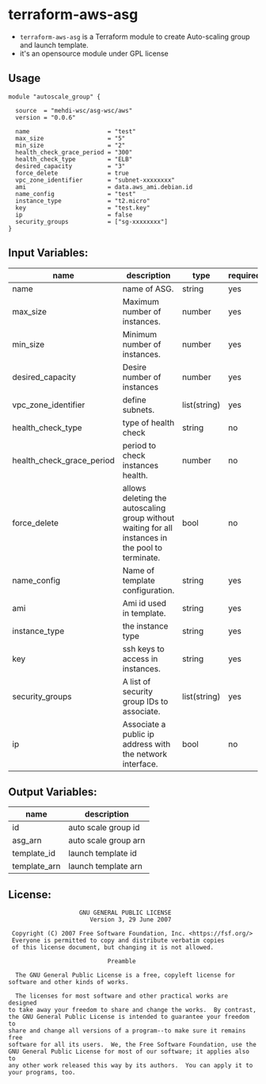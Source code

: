 # terraform-aws-asg

- ``` terraform-aws-asg ``` is a Terraform module to create Auto-scaling group and launch template.
- it's an opensource module under GPL license

## Usage
```
module "autoscale_group" {

  source  = "mehdi-wsc/asg-wsc/aws"
  version = "0.0.6"

  name                      = "test"
  max_size                  = "5"
  min_size                  = "2"
  health_check_grace_period = "300"
  health_check_type         = "ELB"
  desired_capacity          = "3"
  force_delete              = true
  vpc_zone_identifier       = "subnet-xxxxxxxx"
  ami                       = data.aws_ami.debian.id
  name_config               = "test"
  instance_type             = "t2.micro"
  key                       = "test.key"
  ip                        = false
  security_groups           = ["sg-xxxxxxxx"]
}
```

## Input Variables:

| name                      | description                                                                                       | type         | required |
|---------------------------|---------------------------------------------------------------------------------------------------|--------------|----------|
| name                      | name of ASG.                                                                                      | string       | yes      |
| max_size                  | Maximum number of instances.                                                                      | number       | yes      |
| min_size                  | Minimum number of instances.                                                                      | number       | yes      |
| desired_capacity          | Desire number of instances                                                                        | number       | yes      |
| vpc_zone_identifier       | define subnets.                                                                                   | list(string) | yes      |
| health_check_type         | type of health check                                                                              | string       | no       |
| health_check_grace_period | period to check instances health.                                                                 | number       | no       |
| force_delete              | allows deleting the autoscaling group without waiting for all instances in the pool to terminate. | bool         | no       |
| name_config               | Name of template configuration.                                                                   | string       | yes      |
| ami                       | Ami id used in template.                                                                          | string       | yes      |
| instance_type             | the instance type                                                                                 | string       | yes      |
| key                       | ssh keys to access in instances.                                                                  | string       | yes      |
| security_groups           | A list of security group IDs to associate.                                                        | list(string) | yes      |
| ip                        | Associate a public ip address with the network interface.                                         | bool         | no       |

## Output Variables:

| name         | description          |
|--------------|----------------------|
| id           | auto scale group id  |
| asg_arn      | auto scale group arn |
| template_id  | launch template id   |
| template_arn |  launch template arn |

## License:
```
                    GNU GENERAL PUBLIC LICENSE
                       Version 3, 29 June 2007

 Copyright (C) 2007 Free Software Foundation, Inc. <https://fsf.org/>
 Everyone is permitted to copy and distribute verbatim copies
 of this license document, but changing it is not allowed.

                            Preamble

  The GNU General Public License is a free, copyleft license for
software and other kinds of works.

  The licenses for most software and other practical works are designed
to take away your freedom to share and change the works.  By contrast,
the GNU General Public License is intended to guarantee your freedom to
share and change all versions of a program--to make sure it remains free
software for all its users.  We, the Free Software Foundation, use the
GNU General Public License for most of our software; it applies also to
any other work released this way by its authors.  You can apply it to
your programs, too.
```
